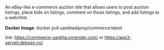 An eBay-like e-commerce auction site that allows users to post auction listings, place bids on listings, comment on those listings, and add listings to a watchlist.<br/><br/>
**Docker Image**: docker pull sankhadiproy/commerce:latest

link: https://commerce-sankha.onrender.com/ or https://app3-serveit.debsen.co/
